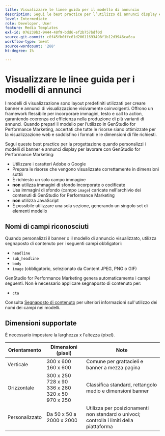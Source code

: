 ```yaml
---
title: Visualizzare le linee guida per il modello di annuncio
description: Segui le best practice per l’utilizzo di annunci display e modelli di banner con Adobe GenStudio for Performance Marketing.
level: Intermediate
role: Developer, User
feature: Media Templates
exl-id: 076239b3-9444-48f9-bdd6-ef2b757bdf0d
source-git-commit: c0f45fb0ffc61d20611693498f1b12d3946ca6ca
workflow-type: tm+mt
source-wordcount: '288'
ht-degree: 1%

---
```


# Visualizzare le linee guida per i modelli di annunci

I modelli di visualizzazione sono layout predefiniti utilizzati per creare banner e annunci di visualizzazione visivamente coinvolgenti. Offrono un framework flessibile per incorporare immagini, testo e call to action, garantendo coerenza ed efficienza nella produzione di più varianti di annunci. Quando prepari il modello per l’utilizzo in GenStudio for Performance Marketing, accertati che tutte le risorse siano ottimizzate per la visualizzazione web e soddisfino i formati e le dimensioni di file richiesti.

Segui queste best practice per la progettazione quando personalizzi i modelli di banner e annunci display per lavorare con GenStudio for Performance Marketing:

- Utilizzare i caratteri Adobe o Google
- Prepara le risorse che vengono visualizzate correttamente in dimensioni sottili
- È richiesto un solo campo immagine
- **non** utilizza immagini di sfondo incorporate o codificate
- Usa immagini di sfondo (campo `image`) caricate nell&#39;archivio dei contenuti di GenStudio for Performance Marketing
- **non** utilizza JavaScript
- È possibile utilizzare una sola sezione, generando un singolo set di elementi modello

## Nomi di campi riconosciuti

Quando personalizzi il banner o il modello di annuncio visualizzato, utilizza segnaposto di contenuto per i seguenti campi obbligatori:

- `headline`
- `sub_headline`
- `body`
- `image` (obbligatorio, selezionato da Content JPEG, PNG o GIF)

GenStudio for Performance Marketing genera automaticamente i campi seguenti. Non è necessario applicare segnaposto di contenuto per:

- `cta`

Consulta [Segnaposto di contenuto](/help/user-guide/content/customize-template.md#content-placeholders) per ulteriori informazioni sull&#39;utilizzo dei nomi dei campi nei modelli.

## Dimensioni supportate

È necessario impostare la larghezza x l&#39;altezza (pixel).

| Orientamento | Dimensioni (pixel) | Note |
|--------------|-------------------------------------------------------------|------------------------------------------------------------------|
| Verticale | 300 x 600<br>160 x 600 | Comune per grattacieli e banner a mezza pagina |
| Orizzontale | 300 x 250<br>728 x 90<br>336 x 280<br>320 x 50<br>970 x 250 | Classifica standard, rettangolo medio e dimensioni banner |
| Personalizzato | Da 50 x 50 a 2000 x 2000 | Utilizza per posizionamenti non standard o univoci; controlla i limiti della piattaforma |

<!-- Potentially add an example

## Template example

+++Example: Display ad template

+++

-->
